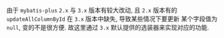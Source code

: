 由于 `mybatis-plus` `2.x` 与 `3.x` 版本有较大改动, 且 `2.x` 版本有的 `updateAllColumnById` 在 `3.x` 版本中缺失, 导致某些情况下要更新
某个字段值为 `null`, 变的不是很方便. 故这里通过 `3.x` 默认提供的选装器来实现对应的功能.
